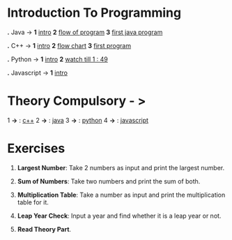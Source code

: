  #                                                                    Introduction To Programming

 **.**  Java ->   **1** [intro](https://youtu.be/lhELGQAV4gg?si=hQ6uz1Tm6xmtpw0-) 
                  **2** [flow of program](https://youtu.be/TAtrPoaJ7gc?si=fmCf9nfGoJfOyBiZ)
                  **3** [first java program](https://youtu.be/TAtrPoaJ7gc?si=8cAazLSKuq9BNlyb)

 **.**  C++ -> **1** [intro](https://youtu.be/y3OOaXrFy-Q?si=CBPdo_1lo3xF4H4r)
              **2** [flow chart](https://youtu.be/H_9MSvTL74g?si=30NFpt1lkl3dtqyf )
              **3** [first program](https://youtu.be/2Gexv2eld4Y?si=FE_zhMWU0ueoI8Yc)

 **.**  Python     -> **1** [intro](https://www.youtube.com/live/a8KNpJYToKE?si=OcS2iIjbeecOk8eo )
                      **2** [watch till 1 : 49](https://youtu.be/fqF9M92jzUo?si=fpv8tpFngDFj7Ryj)

 **.** Javascript -> **1** [intro](https://youtu.be/ajdRvxDWH4w?si=xT65txgExmLlEFbA)

# Theory Compulsory - > 
1  **->** : [c++](https://www.geeksforgeeks.org/introduction-to-c-programming-language/?ref=header_search)
2  **->** : [java](https://www.geeksforgeeks.org/introduction-to-java/?ref=header_search)
3  **->** : [python](https://www.geeksforgeeks.org/introduction-to-python/?ref=header_search)
4  **->** : [javascript](https://www.geeksforgeeks.org/learn-data-structures-with-javascript-dsa-tutorial/?ref=header_search)


# Exercises

1. **Largest Number**: Take 2 numbers as input and print the largest number.

2. **Sum of Numbers**: Take two numbers and print the sum of both.

3. **Multiplication Table**: Take a number as input and print the multiplication table for it.

4. **Leap Year Check**: Input a year and find whether it is a leap year or not.

5. **Read Theory Part**.

